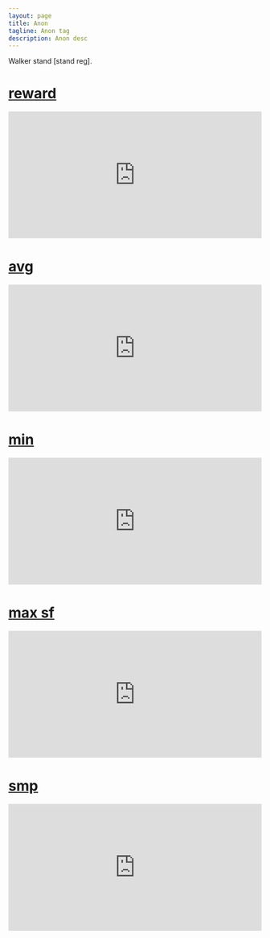 ```yaml
---
layout: page
title: Anon 
tagline: Anon tag
description: Anon desc 
---
```


Walker stand [stand reg].

# [reward](#reward)

<div style="width:100%;height:0px;position:relative;padding-bottom:50.000%;"><iframe src="https://streamable.com/e/ni15y8?autoplay=1&nocontrols=1" frameborder="0" width="100%" height="100%" allowfullscreen allow="autoplay" style="width:100%;height:100%;position:absolute;left:0px;top:0px;overflow:hidden;"></iframe></div>

# [avg](#avg)

<div style="width:100%;height:0px;position:relative;padding-bottom:50.000%;"><iframe src="https://streamable.com/e/cs5tba?autoplay=1&nocontrols=1" frameborder="0" width="100%" height="100%" allowfullscreen allow="autoplay" style="width:100%;height:100%;position:absolute;left:0px;top:0px;overflow:hidden;"></iframe></div>

# [min](#min)

<div style="width:100%;height:0px;position:relative;padding-bottom:50.000%;"><iframe src="https://streamable.com/e/7t537i?autoplay=1&nocontrols=1" frameborder="0" width="100%" height="100%" allowfullscreen allow="autoplay" style="width:100%;height:100%;position:absolute;left:0px;top:0px;overflow:hidden;"></iframe></div>

# [max sf](#max-sf)

<div style="width:100%;height:0px;position:relative;padding-bottom:50.000%;"><iframe src="https://streamable.com/e/zvjico?autoplay=1&nocontrols=1" frameborder="0" width="100%" height="100%" allowfullscreen allow="autoplay" style="width:100%;height:100%;position:absolute;left:0px;top:0px;overflow:hidden;"></iframe></div>

# [smp](#smp)

<div style="width:100%;height:0px;position:relative;padding-bottom:50.000%;"><iframe src="https://streamable.com/e/jzm3vd?autoplay=1&nocontrols=1" frameborder="0" width="100%" height="100%" allowfullscreen allow="autoplay" style="width:100%;height:100%;position:absolute;left:0px;top:0px;overflow:hidden;"></iframe></div>
